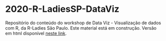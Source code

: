 
# 2020-R-LadiesSP-DataViz

Repositório do conteúdo do workshop de Data Viz - Visualização de dados com R, da R-Ladies São Paulo. Este material está em construção. Versão em html disponível [neste link](https://r-ladies-sao-paulo.github.io/2020-R-LadiesSP-DataViz/).
